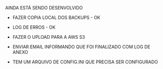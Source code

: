 AINDA ESTÁ SENDO DESENVOLVIDO
- FAZER COPIA LOCAL DOS BACKUPS - OK
- LOG DE ERROS - OK



- FAZER O UPLOAD PARA A AWS S3
- ENVIAR EMAIL INFORMANDO QUE FOI FINALIZADO COM LOG DE ANEXO
- TEM UM ARQUIVO DE CONFIG.INI QUE PRECISA SER CONFIGURADO
